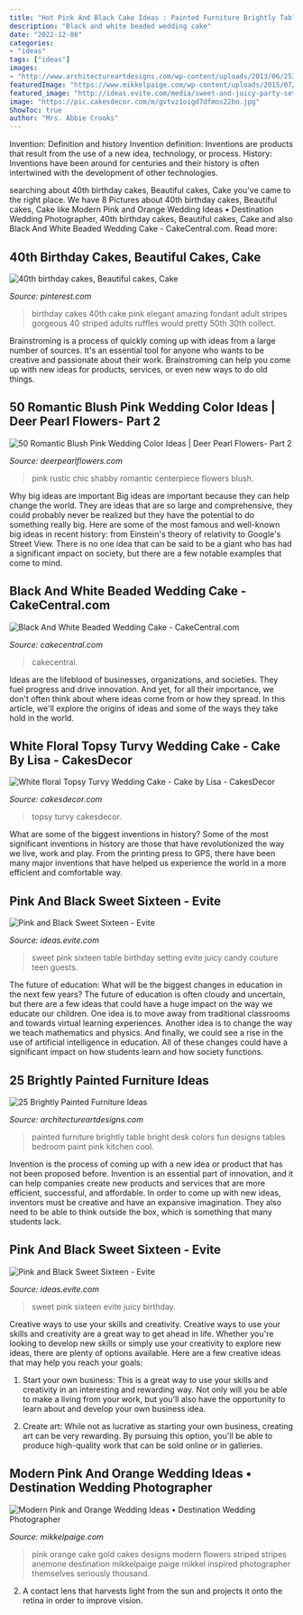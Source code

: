 ```yaml
---
title: "Hot Pink And Black Cake Ideas : Painted Furniture Brightly Table Bright Desk Colors Fun Designs Tables Bedroom Paint Pink Kitchen Cool"
description: "Black and white beaded wedding cake"
date: "2022-12-08"
categories:
- "ideas"
tags: ["ideas"]
images:
- "http://www.architectureartdesigns.com/wp-content/uploads/2013/06/253-630x942.jpg"
featuredImage: "https://www.mikkelpaige.com/wp-content/uploads/2015/07/mikkelpaige-orange_pink-florida_wedding_photo_details_0026.jpg"
featured_image: "http://ideas.evite.com/media/sweet-and-juicy-party-setting-the-mood-full-table-595.jpg"
image: "https://pic.cakesdecor.com/m/gvtvz1oigd7dfmos22bo.jpg"
ShowToc: true
author: "Mrs. Abbie Crooks"
---
```



Invention: Definition and history
Invention definition: Inventions are products that result from the use of a new idea, technology, or process. History: Inventions have been around for centuries and their history is often intertwined with the development of other technologies.

	

		
searching about 40th birthday cakes, Beautiful cakes, Cake you've came to the right place. We have 8 Pictures about 40th birthday cakes, Beautiful cakes, Cake like Modern Pink and Orange Wedding Ideas • Destination Wedding Photographer, 40th birthday cakes, Beautiful cakes, Cake and also Black And White Beaded Wedding Cake - CakeCentral.com. Read more:
		
    
## 40th Birthday Cakes, Beautiful Cakes, Cake

<img loading=lazy src="https://i.pinimg.com/736x/64/a1/c0/64a1c0bc587172acb093b004cc1a18a9--elegant-birthday-cakes-tiered-birthday-cakes.jpg" onerror="this.onerror=null;this.src='https://tse3.mm.bing.net/th?id=OIP.fsua8hh7ZstIX2xuKfK8ewHaNC&amp;pid=15.1';" alt="40th birthday cakes, Beautiful cakes, Cake">

_Source: pinterest.com_

>birthday cakes 40th cake pink elegant amazing fondant adult stripes gorgeous 40 striped adults ruffles would pretty 50th 30th collect. 

	

Brainstroming is a process of quickly coming up with ideas from a large number of sources. It's an essential tool for anyone who wants to be creative and passionate about their work. Brainstroming can help you come up with new ideas for products, services, or even new ways to do old things.

    
## 50 Romantic Blush Pink Wedding Color Ideas | Deer Pearl Flowers- Part 2

<img loading=lazy src="https://www.deerpearlflowers.com/wp-content/uploads/2015/06/rustic-pink-wedding-centerpiece-shabby-chic-wedding-idea.jpg" onerror="this.onerror=null;this.src='https://tse2.mm.bing.net/th?id=OIP.pJoeI2m2aL1Hl2Z0ad_agAHaLH&amp;pid=15.1';" alt="50 Romantic Blush Pink Wedding Color Ideas | Deer Pearl Flowers- Part 2">

_Source: deerpearlflowers.com_

>pink rustic chic shabby romantic centerpiece flowers blush. 

	

Why big ideas are important
Big ideas are important because they can help change the world. They are ideas that are so large and comprehensive, they could probably never be realized but they have the potential to do something really big. Here are some of the most famous and well-known big ideas in recent history: from Einstein's theory of relativity to Google's Street View. There is no one idea that can be said to be a giant who has had a significant impact on society, but there are a few notable examples that come to mind.

    
## Black And White Beaded Wedding Cake - CakeCentral.com

<img loading=lazy src="https://cdn001.cakecentral.com/gallery/2015/03/900_787156Z7rP_black-and-white-beaded-wedding-cake.jpg" onerror="this.onerror=null;this.src='https://tse3.mm.bing.net/th?id=OIP.OBaFXXAtsBzkMBoJM2NheAHaJ4&amp;pid=15.1';" alt="Black And White Beaded Wedding Cake - CakeCentral.com">

_Source: cakecentral.com_

>cakecentral. 

	

Ideas are the lifeblood of businesses, organizations, and societies. They fuel progress and drive innovation. And yet, for all their importance, we don't often think about where ideas come from or how they spread. In this article, we'll explore the origins of ideas and some of the ways they take hold in the world.

    
## White Floral Topsy Turvy Wedding Cake - Cake By Lisa - CakesDecor

<img loading=lazy src="https://pic.cakesdecor.com/m/gvtvz1oigd7dfmos22bo.jpg" onerror="this.onerror=null;this.src='https://tse3.mm.bing.net/th?id=OIP.z4Uuau3e92SKdJGH82yW2AHaJ3&amp;pid=15.1';" alt="White floral Topsy Turvy Wedding Cake - Cake by Lisa - CakesDecor">

_Source: cakesdecor.com_

>topsy turvy cakesdecor. 

	

What are some of the biggest inventions in history?
Some of the most significant inventions in history are those that have revolutionized the way we live, work and play. From the printing press to GPS, there have been many major inventions that have helped us experience the world in a more efficient and comfortable way.

    
## Pink And Black Sweet Sixteen - Evite

<img loading=lazy src="http://ideas.evite.com/media/sweet-and-juicy-party-setting-the-mood-full-table-595.jpg" onerror="this.onerror=null;this.src='https://tse1.mm.bing.net/th?id=OIP.BX3P6XII9X4QtntNviuTqgHaJ9&amp;pid=15.1';" alt="Pink and Black Sweet Sixteen - Evite">

_Source: ideas.evite.com_

>sweet pink sixteen table birthday setting evite juicy candy couture teen guests. 

	

The future of education: What will be the biggest changes in education in the next few years?
The future of education is often cloudy and uncertain, but there are a few ideas that could have a huge impact on the way we educate our children. One idea is to move away from traditional classrooms and towards virtual learning experiences. Another idea is to change the way we teach mathematics and physics. And finally, we could see a rise in the use of artificial intelligence in education. All of these changes could have a significant impact on how students learn and how society functions.

    
## 25 Brightly Painted Furniture Ideas

<img loading=lazy src="http://www.architectureartdesigns.com/wp-content/uploads/2013/06/253-630x942.jpg" onerror="this.onerror=null;this.src='https://tse4.mm.bing.net/th?id=OIP.sDEQrrEc9YdJ9UsCdI0XQwHaLE&amp;pid=15.1';" alt="25 Brightly Painted Furniture Ideas">

_Source: architectureartdesigns.com_

>painted furniture brightly table bright desk colors fun designs tables bedroom paint pink kitchen cool. 

	

Invention is the process of coming up with a new idea or product that has not been proposed before. Invention is an essential part of innovation, and it can help companies create new products and services that are more efficient, successful, and affordable. In order to come up with new ideas, inventors must be creative and have an expansive imagination. They also need to be able to think outside the box, which is something that many students lack.

    
## Pink And Black Sweet Sixteen - Evite

<img loading=lazy src="http://ideas.evite.com/media/sweet-and-juicy-vip-badges-setting-the-mood-595.jpg" onerror="this.onerror=null;this.src='https://tse4.mm.bing.net/th?id=OIP.ERY8WgCA7sBVErCh2PsIxgHaJ9&amp;pid=15.1';" alt="Pink and Black Sweet Sixteen - Evite">

_Source: ideas.evite.com_

>sweet pink sixteen evite juicy birthday. 

	

Creative ways to use your skills and creativity.
Creative ways to use your skills and creativity are a great way to get ahead in life. Whether you're looking to develop new skills or simply use your creativity to explore new ideas, there are plenty of options available. Here are a few creative ideas that may help you reach your goals:
1. Start your own business: This is a great way to use your skills and creativity in an interesting and rewarding way. Not only will you be able to make a living from your work, but you'll also have the opportunity to learn about and develop your own business idea.

2. Create art: While not as lucrative as starting your own business, creating art can be very rewarding. By pursuing this option, you'll be able to produce high-quality work that can be sold online or in galleries.


    
## Modern Pink And Orange Wedding Ideas • Destination Wedding Photographer

<img loading=lazy src="https://www.mikkelpaige.com/wp-content/uploads/2015/07/mikkelpaige-orange_pink-florida_wedding_photo_details_0026.jpg" onerror="this.onerror=null;this.src='https://tse1.mm.bing.net/th?id=OIP.Zvm4TsfQJTyU7kudlVflfwHaLF&amp;pid=15.1';" alt="Modern Pink and Orange Wedding Ideas • Destination Wedding Photographer">

_Source: mikkelpaige.com_

>pink orange cake gold cakes designs modern flowers striped stripes anemone destination mikkelpaige paige mikkel inspired photographer themselves seriously thousand. 

	

2. A contact lens that harvests light from the sun and projects it onto the retina in order to improve vision.

